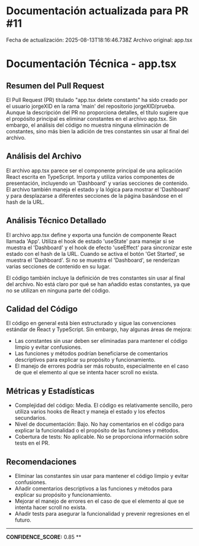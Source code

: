 # Documentación actualizada para PR #11

Fecha de actualización: 2025-08-13T18:16:46.738Z
Archivo original: app.tsx

# Documentación Técnica - app.tsx

## Resumen del Pull Request
El Pull Request (PR) titulado "app.tsx delete constants" ha sido creado por el usuario jorgeXID en la rama 'main' del repositorio jorgeXID/prueba. Aunque la descripción del PR no proporciona detalles, el título sugiere que el propósito principal es eliminar constantes en el archivo app.tsx. Sin embargo, el análisis del código no muestra ninguna eliminación de constantes, sino más bien la adición de tres constantes sin usar al final del archivo.

## Análisis del Archivo
El archivo app.tsx parece ser el componente principal de una aplicación React escrita en TypeScript. Importa y utiliza varios componentes de presentación, incluyendo un 'Dashboard' y varias secciones de contenido. El archivo también maneja el estado y la lógica para mostrar el 'Dashboard' y para desplazarse a diferentes secciones de la página basándose en el hash de la URL.

## Análisis Técnico Detallado
El archivo app.tsx define y exporta una función de componente React llamada 'App'. Utiliza el hook de estado 'useState' para manejar si se muestra el 'Dashboard' y el hook de efecto 'useEffect' para sincronizar este estado con el hash de la URL. Cuando se activa el botón 'Get Started', se muestra el 'Dashboard'. Si no se muestra el 'Dashboard', se renderizan varias secciones de contenido en su lugar.

El código también incluye la definición de tres constantes sin usar al final del archivo. No está claro por qué se han añadido estas constantes, ya que no se utilizan en ninguna parte del código.

## Calidad del Código
El código en general está bien estructurado y sigue las convenciones estándar de React y TypeScript. Sin embargo, hay algunas áreas de mejora:

- Las constantes sin usar deben ser eliminadas para mantener el código limpio y evitar confusiones.
- Las funciones y métodos podrían beneficiarse de comentarios descriptivos para explicar su propósito y funcionamiento.
- El manejo de errores podría ser más robusto, especialmente en el caso de que el elemento al que se intenta hacer scroll no exista.

## Métricas y Estadísticas
- Complejidad del código: Media. El código es relativamente sencillo, pero utiliza varios hooks de React y maneja el estado y los efectos secundarios.
- Nivel de documentación: Bajo. No hay comentarios en el código para explicar la funcionalidad o el propósito de las funciones y métodos.
- Cobertura de tests: No aplicable. No se proporciona información sobre tests en el PR.

## Recomendaciones
- Eliminar las constantes sin usar para mantener el código limpio y evitar confusiones.
- Añadir comentarios descriptivos a las funciones y métodos para explicar su propósito y funcionamiento.
- Mejorar el manejo de errores en el caso de que el elemento al que se intenta hacer scroll no exista.
- Añadir tests para asegurar la funcionalidad y prevenir regresiones en el futuro.

---

**CONFIDENCE_SCORE:** 0.85
**